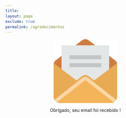 ```yaml
---
title: 
layout: page
exclude: true
permalink: /agradecimentos
---
```



<style>
  
img{
width:200px;height:auto;max-width: 100%;display:block;  margin:0 auto;}
  
  </style>

<span class="img">![Netlify CMS Screenshot]( /assets/img/uploads/send2.png) </span>


<p align="center"> Obrigado, seu email foi recebido ! </p>

